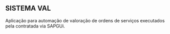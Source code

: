 ## SISTEMA VAL
Aplicação para automação de valoração de ordens de serviços executados pela contratada via SAPGUi.